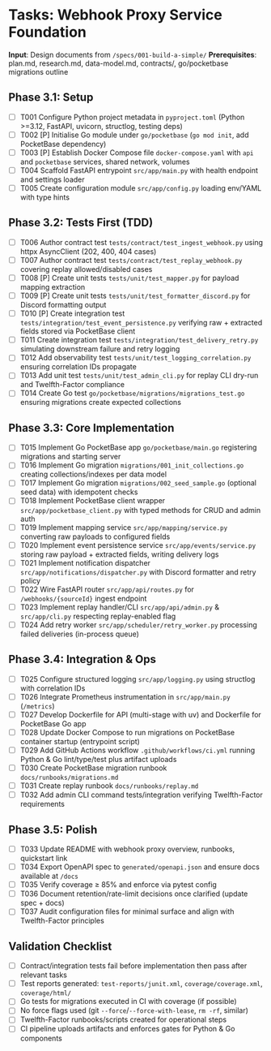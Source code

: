 # Tasks: Webhook Proxy Service Foundation

**Input**: Design documents from `/specs/001-build-a-simple/`
**Prerequisites**: plan.md, research.md, data-model.md, contracts/, go/pocketbase migrations outline

## Phase 3.1: Setup
- [ ] T001 Configure Python project metadata in `pyproject.toml` (Python >=3.12, FastAPI, uvicorn, structlog, testing deps)
- [ ] T002 [P] Initialise Go module under `go/pocketbase` (`go mod init`, add PocketBase dependency)
- [ ] T003 [P] Establish Docker Compose file `docker-compose.yaml` with `api` and `pocketbase` services, shared network, volumes
- [ ] T004 Scaffold FastAPI entrypoint `src/app/main.py` with health endpoint and settings loader
- [ ] T005 Create configuration module `src/app/config.py` loading env/YAML with type hints

## Phase 3.2: Tests First (TDD)
- [ ] T006 Author contract test `tests/contract/test_ingest_webhook.py` using httpx AsyncClient (202, 400, 404 cases)
- [ ] T007 Author contract test `tests/contract/test_replay_webhook.py` covering replay allowed/disabled cases
- [ ] T008 [P] Create unit tests `tests/unit/test_mapper.py` for payload mapping extraction
- [ ] T009 [P] Create unit tests `tests/unit/test_formatter_discord.py` for Discord formatting output
- [ ] T010 [P] Create integration test `tests/integration/test_event_persistence.py` verifying raw + extracted fields stored via PocketBase client
- [ ] T011 Create integration test `tests/integration/test_delivery_retry.py` simulating downstream failure and retry logging
- [ ] T012 Add observability test `tests/unit/test_logging_correlation.py` ensuring correlation IDs propagate
- [ ] T013 Add unit test `tests/unit/test_admin_cli.py` for replay CLI dry-run and Twelfth-Factor compliance
- [ ] T014 Create Go test `go/pocketbase/migrations/migrations_test.go` ensuring migrations create expected collections

## Phase 3.3: Core Implementation
- [ ] T015 Implement Go PocketBase app `go/pocketbase/main.go` registering migrations and starting server
- [ ] T016 Implement Go migration `migrations/001_init_collections.go` creating collections/indexes per data model
- [ ] T017 Implement Go migration `migrations/002_seed_sample.go` (optional seed data) with idempotent checks
- [ ] T018 Implement PocketBase client wrapper `src/app/pocketbase_client.py` with typed methods for CRUD and admin auth
- [ ] T019 Implement mapping service `src/app/mapping/service.py` converting raw payloads to configured fields
- [ ] T020 Implement event persistence service `src/app/events/service.py` storing raw payload + extracted fields, writing delivery logs
- [ ] T021 Implement notification dispatcher `src/app/notifications/dispatcher.py` with Discord formatter and retry policy
- [ ] T022 Wire FastAPI router `src/app/api/routes.py` for `/webhooks/{sourceId}` ingest endpoint
- [ ] T023 Implement replay handler/CLI `src/app/api/admin.py` & `src/app/cli.py` respecting replay-enabled flag
- [ ] T024 Add retry worker `src/app/scheduler/retry_worker.py` processing failed deliveries (in-process queue)

## Phase 3.4: Integration & Ops
- [ ] T025 Configure structured logging `src/app/logging.py` using structlog with correlation IDs
- [ ] T026 Integrate Prometheus instrumentation in `src/app/main.py` (`/metrics`)
- [ ] T027 Develop Dockerfile for API (multi-stage with uv) and Dockerfile for PocketBase Go app
- [ ] T028 Update Docker Compose to run migrations on PocketBase container startup (entrypoint script)
- [ ] T029 Add GitHub Actions workflow `.github/workflows/ci.yml` running Python & Go lint/type/test plus artifact uploads
- [ ] T030 Create PocketBase migration runbook `docs/runbooks/migrations.md`
- [ ] T031 Create replay runbook `docs/runbooks/replay.md`
- [ ] T032 Add admin CLI command tests/integration verifying Twelfth-Factor requirements

## Phase 3.5: Polish
- [ ] T033 Update README with webhook proxy overview, runbooks, quickstart link
- [ ] T034 Export OpenAPI spec to `generated/openapi.json` and ensure docs available at `/docs`
- [ ] T035 Verify coverage ≥ 85% and enforce via pytest config
- [ ] T036 Document retention/rate-limit decisions once clarified (update spec + docs)
- [ ] T037 Audit configuration files for minimal surface and align with Twelfth-Factor principles

## Validation Checklist
- [ ] Contract/integration tests fail before implementation then pass after relevant tasks
- [ ] Test reports generated: `test-reports/junit.xml`, `coverage/coverage.xml`, `coverage/html/`
- [ ] Go tests for migrations executed in CI with coverage (if possible)
- [ ] No force flags used (git `--force`/`--force-with-lease`, `rm -rf`, similar)
- [ ] Twelfth-Factor runbooks/scripts created for operational steps
- [ ] CI pipeline uploads artifacts and enforces gates for Python & Go components

